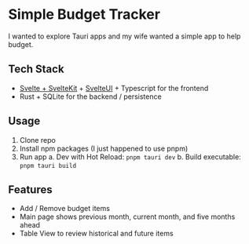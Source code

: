 # Simple Budget Tracker
I wanted to explore Tauri apps and my wife wanted a simple app to help budget.

## Tech Stack
* [Svelte + SvelteKit](https://svelte.dev/) + [SvelteUI](https://www.svelteui.org/) + Typescript for the frontend
* Rust + SQLite for the backend / persistence

## Usage
1. Clone repo
2. Install npm packages (I just happened to use pnpm)
3. Run app
   a. Dev with Hot Reload: `pnpm tauri dev`
   b. Build executable: `pnpm tauri build`
   
## Features
* Add / Remove budget items
* Main page shows previous month, current month, and five months ahead
* Table View to review historical and future items
